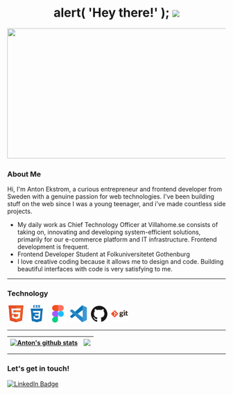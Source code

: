 
<h1 align="center">alert( 'Hey there!' ); <img src="https://media.giphy.com/media/hvRJCLFzcasrR4ia7z/giphy.gif" width="40"></h1>

<p align="center"><img src="https://media.giphy.com/media/dWesBcTLavkZuG35MI/giphy.gif" width="600" height="300"  /></p>

### About Me

Hi, I'm Anton Ekstrom, a curious entrepreneur and frontend developer from Sweden with a genuine passion for web technologies. I've been building stuff on the web since  I was a young teenager, and i've made countless side projects.

- My daily work as Chief Technology Officer at Villahome.se consists of taking on, innovating and developing system-efficient solutions, primarily for our e-commerce platform and IT infrastructure. Frontend development is frequent.
- Frontend Developer Student at Folkuniversitetet Gothenburg
- I love creative coding because it allows me to design and code. Building beautiful interfaces with code is very satisfying to me.

---

### Technology

<p>
<img src="https://raw.githubusercontent.com/devicons/devicon/1119b9f84c0290e0f0b38982099a2bd027a48bf1/icons/html5/html5-original.svg" title="HTML5" alt="HTML" width="40" height="40"/>&nbsp;
<img src="https://raw.githubusercontent.com/devicons/devicon/1119b9f84c0290e0f0b38982099a2bd027a48bf1/icons/css3/css3-plain-wordmark.svg"  title="CSS3" alt="CSS" width="40" height="40"/>&nbsp;
<img src="https://raw.githubusercontent.com/devicons/devicon/1119b9f84c0290e0f0b38982099a2bd027a48bf1/icons/figma/figma-original.svg" title="FIGMA" alt="HTML" width="40" height="40"/>&nbsp;
<img src="https://raw.githubusercontent.com/devicons/devicon/1119b9f84c0290e0f0b38982099a2bd027a48bf1/icons/vscode/vscode-original.svg" title="VSCODE" alt="HTML" width="40" height="40"/>&nbsp;
<img src="https://raw.githubusercontent.com/devicons/devicon/1119b9f84c0290e0f0b38982099a2bd027a48bf1/icons/github/github-original.svg" title="GITHUB" **alt="Git" width="40" height="40"/>&nbsp;
<img src="https://raw.githubusercontent.com/devicons/devicon/1119b9f84c0290e0f0b38982099a2bd027a48bf1/icons/git/git-original-wordmark.svg" title="GIT" **alt="Git" width="40" height="40"/>&nbsp;
</p>

---

| <a href="#"><img align="center" src="https://github-readme-stats.vercel.app/api?username=antonekstrom1&show_icons=true&include_all_commits=true&theme=graywhite&hide_border=true" alt="Anton's github stats"/></a> | <a href="#"><img align="center" src="https://github-readme-stats.vercel.app/api/top-langs/?username=antonekstrom1&layout=compact&theme=graywhite&hide_border=true" /></a> |
| ------------- | ------------- |

---

### Let's get in touch!
<a href="https://www.linkedin.com/in/anton-ekstrom/"><img src="https://img.shields.io/badge/LinkedIn-blue?style=for-the-badge&logo=linkedin&logoColor=white" alt="LinkedIn Badge"></a>
